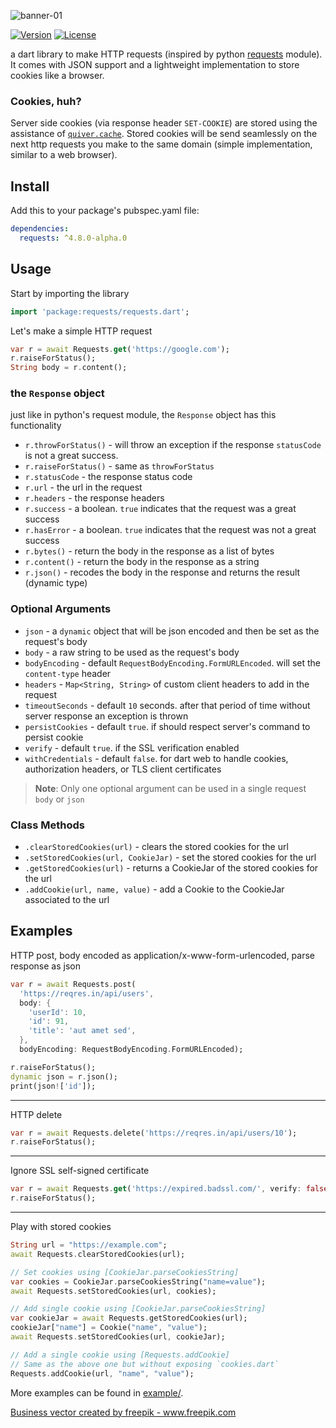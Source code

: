![banner-01](https://user-images.githubusercontent.com/40632486/159684962-ae198561-16dc-4216-9f26-b223e8d01df9.png)

[![Version](https://img.shields.io/pub/v/requests?include_prereleases)](https://pub.dev/packages/requests)
[![License](https://img.shields.io/github/license/jossef/requests)](https://github.com/jossef/requests)

a dart library to make HTTP requests (inspired by python [requests](https://github.com/psf/requests) module). It comes with JSON support and a lightweight implementation to store cookies like a browser.

### Cookies, huh?
Server side cookies (via response header `SET-COOKIE`) are stored using the assistance of [`quiver.cache`](https://pub.dev/documentation/quiver/latest/quiver.cache/quiver.cache-library.html). Stored cookies will be send seamlessly on the next http requests you make to the same domain (simple implementation, similar to a web browser).


## Install

Add this to your package's pubspec.yaml file:

```yaml
dependencies:
  requests: ^4.8.0-alpha.0
```

## Usage
Start by importing the library
```dart
import 'package:requests/requests.dart';
```

Let's make a simple HTTP request

```dart
var r = await Requests.get('https://google.com');
r.raiseForStatus();
String body = r.content();
```

### the `Response` object
just like in python's request module, the `Response` object has this functionality

- `r.throwForStatus()` - will throw an exception if the response `statusCode` is not a great success.
- `r.raiseForStatus()` - same as `throwForStatus`
- `r.statusCode` - the response status code
- `r.url` - the url in the request 
- `r.headers` - the response headers 
- `r.success` - a boolean. `true` indicates that the request was a great success 
- `r.hasError` - a boolean. `true` indicates that the request was not a great success 
- `r.bytes()` - return the body in the response as a list of bytes 
- `r.content()` - return the body in the response as a string
- `r.json()` - recodes the body in the response and returns the result (dynamic type)


### Optional Arguments

- `json` - a `dynamic` object that will be json encoded and then be set as the request's body
- `body` - a raw string to be used as the request's body
- `bodyEncoding` - default `RequestBodyEncoding.FormURLEncoded`. will set the `content-type` header
- `headers` - `Map<String, String>` of custom client headers to add in the request
- `timeoutSeconds` - default `10` seconds. after that period of time without server response an exception is thrown
- `persistCookies` - default `true`. if should respect server's command to persist cookie
- `verify` - default `true`. if the SSL verification enabled
- `withCredentials` - default `false`. for dart web to handle cookies, authorization headers, or TLS client certificates

> **Note**:
> Only one optional argument can be used in a single request `body` or `json`

### Class Methods

- `.clearStoredCookies(url)` - clears the stored cookies for the url
- `.setStoredCookies(url, CookieJar)` - set the stored cookies for the url
- `.getStoredCookies(url)` - returns a CookieJar of the stored cookies for the url
- `.addCookie(url, name, value)` - add a Cookie to the CookieJar associated to the url

 
## Examples
 
HTTP post, body encoded as application/x-www-form-urlencoded, parse response as json

```dart
var r = await Requests.post(
  'https://reqres.in/api/users',
  body: {
    'userId': 10,
    'id': 91,
    'title': 'aut amet sed',
  },
  bodyEncoding: RequestBodyEncoding.FormURLEncoded);

r.raiseForStatus();
dynamic json = r.json();
print(json!['id']);
```

---

HTTP delete

```dart
var r = await Requests.delete('https://reqres.in/api/users/10');
r.raiseForStatus();
```

---

Ignore SSL self-signed certificate

```dart
var r = await Requests.get('https://expired.badssl.com/', verify: false);
r.raiseForStatus();
``` 

---

Play with stored cookies

```dart
String url = "https://example.com";
await Requests.clearStoredCookies(url);

// Set cookies using [CookieJar.parseCookiesString]
var cookies = CookieJar.parseCookiesString("name=value");
await Requests.setStoredCookies(url, cookies);

// Add single cookie using [CookieJar.parseCookiesString]
var cookieJar = await Requests.getStoredCookies(url);
cookieJar["name"] = Cookie("name", "value");
await Requests.setStoredCookies(url, cookieJar);

// Add a single cookie using [Requests.addCookie]
// Same as the above one but without exposing `cookies.dart`
Requests.addCookie(url, "name", "value");
```

More examples can be found in [example/](./example/).

<a href="https://www.freepik.com/free-photos-vectors/business">Business vector created by freepik - www.freepik.com</a>
